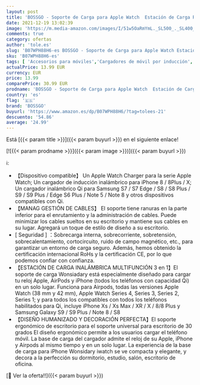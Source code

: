 ```yaml
---
layout: post
title: 'BOSSGO - Soporte de Carga para Apple Watch  Estación de Carga Rápida Qi Inalámbrica 4 en 1 Soportes de Carga de para Phone X XS MAX 8 Plus y Teléfonos Qi-Enabled AirPods e iWatch Series 4/3/2/1'
date: 2021-12-19 13:02:39
image: 'https://m.media-amazon.com/images/I/51w5OaRmYmL._SL500_._SL400_.jpg'
comments: true
category: ofertas
author: 'tole.es'
slug: 'B07WPH88H6-es BOSSGO - Soporte de Carga para Apple Watch Estación de...'
sku: 'B07WPH88H6-es'
tags: [ 'Accesorios para móviles','Cargadores de móvil por inducción','Cargadores para móviles','Comunicación móvil y accesorios','Electrónica','apple','bossgo', ]
actualPrice: 13.99 EUR
currency: EUR
price: 13.99
comparePrice: 30.99 EUR
prodname: 'BOSSGO - Soporte de Carga para Apple Watch  Estación de Carga Rápida Qi Inalámbrica 4 en 1 Soportes de Carga de para Phone X XS MAX 8 Plus y Teléfonos Qi-Enabled AirPods e iWatch Series 4/3/2/1'
country: 'es'
flag: '🇪🇸'
brand: 'BOSSGO'
buyurl: 'https://www.amazon.es/dp/B07WPH88H6/?tag=tolees-21'
descuento: '54.86'
average: '24.99'
---
```


Está [{{< param title >}}]({{< param buyurl >}}) en el siguiente enlace!

[![{{< param prodname >}}]({{< param image >}})]({{< param buyurl >}})

ℹ️:

- 【Dispositivo compatible】 Un Apple Watch Charger para la serie Apple Watch; Un cargador de inducción inalámbrico para iPhone 8 / 8Plus / X; Un cargador inalámbrico Qi para Samsung S7 / S7 Edge / S8 / S8 Plus / S9 / S9 Plus / Edge S6 Plus / Note 5 / Note 8 y otros dispositivos compatibles con Qi.
- 【MANAG GESTIÓN DE CABLES】 El soporte tiene ranuras en la parte inferior para el enrutamiento y la administración de cables. Puede minimizar los cables sueltos en su escritorio y mantiene sus cables en su lugar. Agregará un toque de estilo de diseño a su escritorio.
- [ Seguridad ] ：Sobrecarga interna, sobrecorriente, sobretensión, sobrecalentamiento, cortocircuito, ruido de campo magnético, etc., para garantizar un entorno de carga seguro. Además, hemos obtenido la certificación internacional RoHs y la certificación CE, por lo que podemos confiar con confianza.
- 【ESTACIÓN DE CARGA INALÁMBRICA MULTIFUNCIÓN 3 en 1】El soporte de carga Wonsiadary está especialmente diseñado para cargar tu reloj Apple, AirPods y iPhone (todos los teléfonos con capacidad Qi) en un solo lugar. Funciona para Airpods, todas las versiones Apple Watch (38 mm y 42 mm), Apple Watch Series 4, Series 3, Series 2, Series 1; y para todos los compatibles con todos los teléfonos habilitados para Qi, incluye iPhone Xs / Xs Max / XR / X / 8/8 Plus y Samsung Galaxy S9 / S9 Plus / Note 8 / S8
- 【DISEÑO HUMANIZADO Y DECORACIÓN PERFECTA】El soporte ergonómico de escritorio para el soporte universal para escritorio de 30 grados El diseño ergonómico permite a los usuarios cargar el teléfono móvil. La base de carga del cargador admite el reloj de su Apple, iPhone y Airpods al mismo tiempo y en un solo lugar. La experiencia de la base de carga para iPhone Wonsidary iwatch se ve compacta y elegante, y decora a la perfección su dormitorio, estudio, salón, escritorio de oficina.

[🛒 Ver la oferta!!]({{< param buyurl >}})
